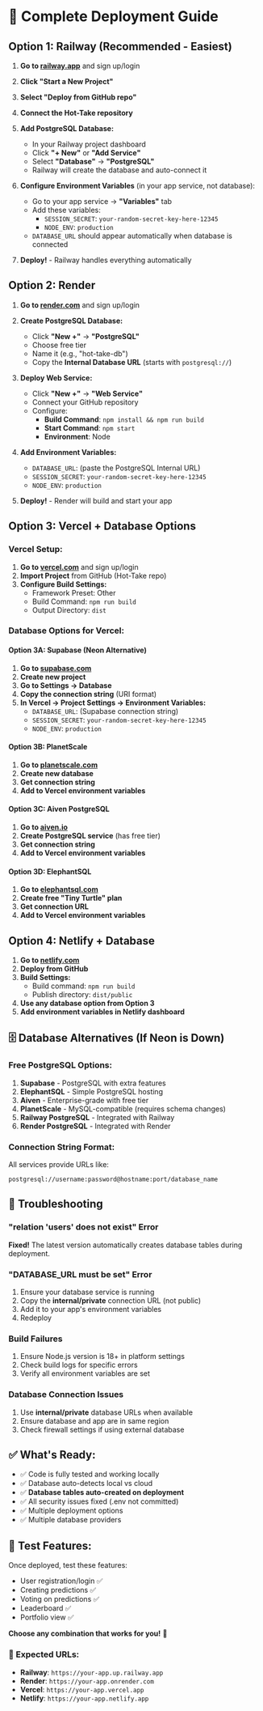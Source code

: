 # 🚀 Complete Deployment Guide

## Option 1: Railway (Recommended - Easiest)

1. **Go to [railway.app](https://railway.app)** and sign up/login
2. **Click "Start a New Project"**
3. **Select "Deploy from GitHub repo"**
4. **Connect the Hot-Take repository**

5. **Add PostgreSQL Database:**
   - In your Railway project dashboard
   - Click **"+ New"** or **"Add Service"**
   - Select **"Database"** → **"PostgreSQL"**
   - Railway will create the database and auto-connect it

6. **Configure Environment Variables** (in your app service, not database):
   - Go to your app service → **"Variables"** tab
   - Add these variables:
     - `SESSION_SECRET`: `your-random-secret-key-here-12345`
     - `NODE_ENV`: `production`
   - `DATABASE_URL` should appear automatically when database is connected

7. **Deploy!** - Railway handles everything automatically

## Option 2: Render

1. **Go to [render.com](https://render.com)** and sign up/login
2. **Create PostgreSQL Database:**
   - Click **"New +"** → **"PostgreSQL"**
   - Choose free tier
   - Name it (e.g., "hot-take-db")
   - Copy the **Internal Database URL** (starts with `postgresql://`)

3. **Deploy Web Service:**
   - Click **"New +"** → **"Web Service"**
   - Connect your GitHub repository
   - Configure:
     - **Build Command**: `npm install && npm run build`
     - **Start Command**: `npm start`
     - **Environment**: Node

4. **Add Environment Variables:**
   - `DATABASE_URL`: (paste the PostgreSQL Internal URL)
   - `SESSION_SECRET`: `your-random-secret-key-here-12345`
   - `NODE_ENV`: `production`

5. **Deploy!** - Render will build and start your app

## Option 3: Vercel + Database Options

### Vercel Setup:
1. **Go to [vercel.com](https://vercel.com)** and sign up/login
2. **Import Project** from GitHub (Hot-Take repo)
3. **Configure Build Settings:**
   - Framework Preset: Other
   - Build Command: `npm run build`
   - Output Directory: `dist`

### Database Options for Vercel:

#### Option 3A: Supabase (Neon Alternative)
1. **Go to [supabase.com](https://supabase.com)**
2. **Create new project**
3. **Go to Settings → Database**
4. **Copy the connection string** (URI format)
5. **In Vercel → Project Settings → Environment Variables:**
   - `DATABASE_URL`: (Supabase connection string)
   - `SESSION_SECRET`: `your-random-secret-key-here-12345`
   - `NODE_ENV`: `production`

#### Option 3B: PlanetScale
1. **Go to [planetscale.com](https://planetscale.com)**
2. **Create new database**
3. **Get connection string**
4. **Add to Vercel environment variables**

#### Option 3C: Aiven PostgreSQL
1. **Go to [aiven.io](https://aiven.io)**
2. **Create PostgreSQL service** (has free tier)
3. **Get connection string**
4. **Add to Vercel environment variables**

#### Option 3D: ElephantSQL
1. **Go to [elephantsql.com](https://elephantsql.com)**
2. **Create free "Tiny Turtle" plan**
3. **Get connection URL**
4. **Add to Vercel environment variables**

## Option 4: Netlify + Database

1. **Go to [netlify.com](https://netlify.com)**
2. **Deploy from GitHub**
3. **Build Settings:**
   - Build command: `npm run build`
   - Publish directory: `dist/public`
4. **Use any database option from Option 3**
5. **Add environment variables in Netlify dashboard**

## 🗄️ Database Alternatives (If Neon is Down)

### Free PostgreSQL Options:
1. **Supabase** - PostgreSQL with extra features
2. **ElephantSQL** - Simple PostgreSQL hosting
3. **Aiven** - Enterprise-grade with free tier
4. **PlanetScale** - MySQL-compatible (requires schema changes)
5. **Railway PostgreSQL** - Integrated with Railway
6. **Render PostgreSQL** - Integrated with Render

### Connection String Format:
All services provide URLs like:
```
postgresql://username:password@hostname:port/database_name
```

## 🔧 Troubleshooting

### "relation 'users' does not exist" Error
**Fixed!** The latest version automatically creates database tables during deployment.

### "DATABASE_URL must be set" Error
1. Ensure your database service is running
2. Copy the **internal/private** connection URL (not public)
3. Add it to your app's environment variables
4. Redeploy

### Build Failures
1. Ensure Node.js version is 18+ in platform settings
2. Check build logs for specific errors
3. Verify all environment variables are set

### Database Connection Issues
1. Use **internal/private** database URLs when available
2. Ensure database and app are in same region
3. Check firewall settings if using external database

## ✅ What's Ready:
- ✅ Code is fully tested and working locally
- ✅ Database auto-detects local vs cloud
- ✅ **Database tables auto-created on deployment**
- ✅ All security issues fixed (.env not committed)
- ✅ Multiple deployment options
- ✅ Multiple database providers

## 🎯 Test Features:
Once deployed, test these features:
- User registration/login ✅
- Creating predictions ✅
- Voting on predictions ✅
- Leaderboard ✅
- Portfolio view ✅

**Choose any combination that works for you!** 🚀

### 📱 Expected URLs:
- **Railway**: `https://your-app.up.railway.app`
- **Render**: `https://your-app.onrender.com`
- **Vercel**: `https://your-app.vercel.app`
- **Netlify**: `https://your-app.netlify.app`
